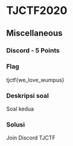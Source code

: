 # TJCTF2020

## Miscellaneous

### Discord - 5 Points

### Flag
tjctf{we_love_wumpus}
### Deskripsi soal

Soal kedua


### Solusi
Join Discord TJCTF
